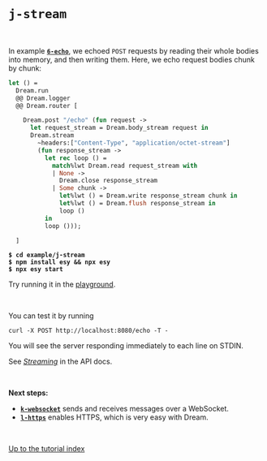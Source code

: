 # `j-stream`

<br>

In example [**`6-echo`**](../6-echo#files), we echoed `POST` requests by reading
their whole bodies into memory, and then writing them. Here, we echo request
bodies chunk by chunk:

```ocaml
let () =
  Dream.run
  @@ Dream.logger
  @@ Dream.router [

    Dream.post "/echo" (fun request ->
      let request_stream = Dream.body_stream request in
      Dream.stream
        ~headers:["Content-Type", "application/octet-stream"]
        (fun response_stream ->
          let rec loop () =
            match%lwt Dream.read request_stream with
            | None ->
              Dream.close response_stream
            | Some chunk ->
              let%lwt () = Dream.write response_stream chunk in
              let%lwt () = Dream.flush response_stream in
              loop ()
          in
          loop ()));

  ]
```

<pre><code><b>$ cd example/j-stream</b>
<b>$ npm install esy && npx esy</b>
<b>$ npx esy start</b></code></pre>

Try running it in the [playground](http://dream.as/j-stream).

<br>

You can test it by running

```
curl -X POST http://localhost:8080/echo -T -
```

You will see the server responding immediately to each line on STDIN.

See [*Streaming*](https://aantron.github.io/dream/#streaming) in the API docs.

<br>

**Next steps:**

- [**`k-websocket`**](../k-websocket#files) sends and receives messages over a
  WebSocket.
- [**`l-https`**](../l-https#files) enables HTTPS, which is very easy with
  Dream.

<br>

[Up to the tutorial index](../#readme)
